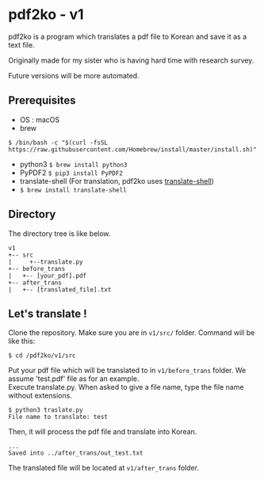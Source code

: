 # pdf2ko - v1

pdf2ko is a program which translates a pdf file to Korean and save it as a text file. 

Originally made for my sister who is having hard time with research survey. 

Future versions will be more automated. 


## Prerequisites
- OS : macOS
- brew
```
$ /bin/bash -c "$(curl -fsSL https://raw.githubusercontent.com/Homebrew/install/master/install.sh)"
```
- python3 
``$ brew install python3``
- PyPDF2 
  ``$ pip3 install PyPDF2`` 
- translate-shell (For translation, pdf2ko uses [translate-shell](https://github.com/soimort/translate-shell))
- ``$ brew install translate-shell`` 

## Directory

The directory tree is like below.

```
v1
+-- src
|	  +--translate.py
+-- before_trans
|   +-- [your_pdf].pdf
+-- after_trans
|   +-- [translated_file].txt
```


## Let's translate !
Clone the repository. Make sure you are in ``v1/src/`` folder.
 Command will be like this:

```
$ cd /pdf2ko/v1/src
```
Put your pdf file which will be translated to in ``v1/before_trans`` folder. We assume 'test.pdf' file as for an example.  
Execute translate.py. When asked to give a file name, type the file name without extensions.  

```
$ python3 traslate.py
File name to translate: test
```
Then, it will process the pdf file and translate into Korean.
```
...
Saved into ../after_trans/out_test.txt
```
The translated file will be located at ``v1/after_trans`` folder.


